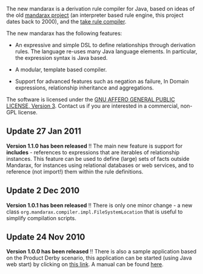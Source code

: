 The new mandarax is a derivation rule compiler for Java, based on ideas of the old [mandarax project](http://mandarax.sf.net) (an interpreter based rule engine, this project dates back to 2000), and the [take rule compiler](http://code.google.com/p/take).

The new mandarax has the following features:

  * An expressive and simple DSL to define relationships through derivation rules. The language re-uses many Java language elements. In particular, the expression syntax is Java based.

  * A modular, template based compiler.

  * Support for advanced features such as negation as failure, In Domain expressions, relationship inheritance and aggregations.


The software is licensed under the [GNU AFFERO GENERAL PUBLIC LICENSE, Version 3](http://www.gnu.org/licenses/agpl.html). Contact us if you are interested in a commercial, non-GPL license.

## Update 27 Jan  2011 ##

**Version 1.1.0 has been released** !! The main new feature is support for **includes** - references to expressions that are iterables of relationship instances. This feature can be used to define (large) sets of facts outside Mandarax, for instances using relational databases or web services, and to reference (not import!) them within the rule definitions.

## Update 2 Dec  2010 ##

**Version 1.0.1 has been released** !! There is only one minor change -  a new class `org.mandarax.compiler.impl.FileSystemLocation` that is useful to simplify compilation scripts.

## Update 24 Nov 2010 ##

**Version 1.0.0 has been released** !! There is also a sample application based on the Product Derby scenario, this application can be started (using Java web start) by clicking on [this link](http://www.google.com/url?q=http%3A%2F%2Fwww-ist.massey.ac.nz%2FJBDietrich%2Fuserv-mdrx%2Fuserv.jnlp&sa=D&sntz=1&usg=AFQjCNEmZHmIMScqc-LHTatM99tAos2OWA). A manual can be found [here](https://docs.google.com/document/d/1ZbRxh_QMgb1-3uWGqW5woCE798c7t6vPcUMFevLXcZM/edit?hl=en#heading=h.i2m6diq77oxe).